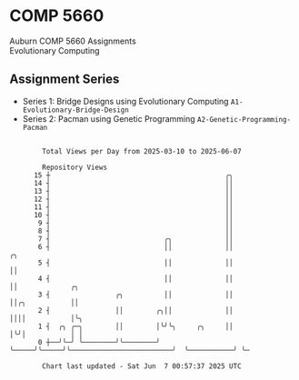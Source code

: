# COMP 5660
Auburn COMP 5660 Assignments  
Evolutionary Computing

## Assignment Series
- Series 1: Bridge Designs using Evolutionary Computing `A1-Evolutionary-Bridge-Design`
- Series 2: Pacman using Genetic Programming `A2-Genetic-Programming-Pacman`

```

        Total Views per Day from 2025-03-10 to 2025-06-07

        Repository Views
      15 ┼                                           ╭╮
      14 ┤                                           ││
      13 ┤                                           ││
      12 ┤                                           ││
      11 ┤                                           ││
      10 ┤                                           ││
       9 ┤                                           ││
       8 ┤                                           ││
       7 ┤                            ╭╮             ││
       6 ┤                            ││             ││                         ╭╮
       5 ┤                            ││             ││                         ││
       4 ┤                            ││             ││                         ││             ╭╮
       3 ┤                ╭╮          ││             ││                         ││╭╮           ││
       2 ┤                ││        ╭╮││             ││                         ││││           │╰╮
       1 ┤  ╭╮ ╭─╮        ││        │╰╯╰╮     ╭╮     ││                         │╰╯│           │ │
       0 ┼──╯╰─╯ ╰────────╯╰────────╯   ╰─────╯╰─────╯╰─────────────────────────╯  ╰───────────╯ ╰─

        Chart last updated - Sat Jun  7 00:57:37 2025 UTC
        
```
